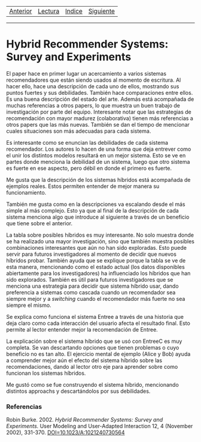 <table><tr><td>
  <a href="./Blog09.md">Anterior</a>
</td><td>
  <a href="./Lecturas/Blog10.pdf">Lectura</a>
</td><td>
  <a href="./README.md">Indice</a>
</td><td>
  <a href="./Blog11.md">Siguiente</a>
</td></tr></table>

***

# Hybrid Recommender Systems: Survey and Experiments

El paper hace en primer lugar un acercamiento a varios sistemas recomendadores que están siendo usados al momento de escritura.
Al hacer ello, hace una descripción de cada uno de ellos, mostrando sus puntos fuertes y sus debilidades. También hace comparaciones entre ellos.
Es una buena descripción del estado del arte.
Además está acompañada de muchas referencias a otros papers, lo que muestra un buen trabajo de investigación por parte del equipo.
Interesante notar que las estrategias de recomendación con mayor madurez (colaborativa) tienen más referencias a otros papers que las más nuevas.
También se dan el tiempo de mencionar cuales situaciones son más adecuadas para cada sistema.

Es interesante como se enuncian las debilidades de cada sistema recomendador.
Los autores lo hacen de una forma que deja entrever como el unir los distintos modelos resultará en un mejor sistema.
Esto se ve en partes donde menciona la debilidad de un sistema, luego que otro sistema es fuerte en ese aspecto, pero débil en donde el primero es fuerte.

Me gusta que la descripción de los sistemas híbridos está acompañada de ejemplos reales.
Estos permiten entender de mejor manera su funcionamiento.

También me gusta como en la descripciones va escalando desde el más simple al más complejo.
Esto ya que al final de la descripción de cada sistema menciona algo que introduce al siguiente a través de un beneficio que tiene sobre el anterior.

La tabla sobre posibles híbridos es muy interesante.
No solo muestra donde se ha realizado una mayor investigación, sino que también muestra posibles combinaciones interesantes que aún no han sido exploradas.
Esto puede servir para futuros investigadores al momento de decidir que nuevos híbridos probar.
También ayuda que se explique porque la tabla se ve de esta manera, mencionando como el estado actual (los datos disponibles abiertamente para los investigadores) ha influenciado los híbridos que han sido explorados.
También es útil para futuros investigadores que se menciona una estrategia para decidir que sistema híbrido usar, dando preferencia a sistemas como cascada cuando un recomendador sea siempre mejor y a _switching_ cuando el recomendador más fuerte no sea siempre el mismo.

Se explica como funciona el sistema Entree a través de una historia que deja claro como cada interacción del usuario afecta el resultado final.
Esto permite al lector entender mejor la recomendación de Entree.

La explicación sobre el sistema híbrido que se usó con EntreeC es muy completa.
Se van descartando opciones que tienen problemas o cuyo beneficio no es tan alto.
El ejercicio mental de ejemplo (Alice y Bob) ayuda a comprender mejor aún el efecto del sistema híbrido sobre las recomendaciones, dando al lector otro eje para aprender sobre como funcionan los sistemas híbridos.

Me gustó como se fue construyendo el sistema híbrido, mencionando distintos approachs y descartándolos por sus debilidades.


### Referencias

Robin Burke. 2002. _Hybrid Recommender Systems: Survey and Experiments._ User Modeling and User-Adapted Interaction 12, 4 (November 2002), 331-370. [DOI=10.1023/A:1021240730564](http://dx.doi.org/10.1023/A:1021240730564)
